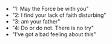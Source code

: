 * "1: May the Force be with you"
* "2: I find your lack of faith disturbing"
* "3: am your father"
* "4: Do or do not. There is no try"
* "I've got a bad feeling about this"

